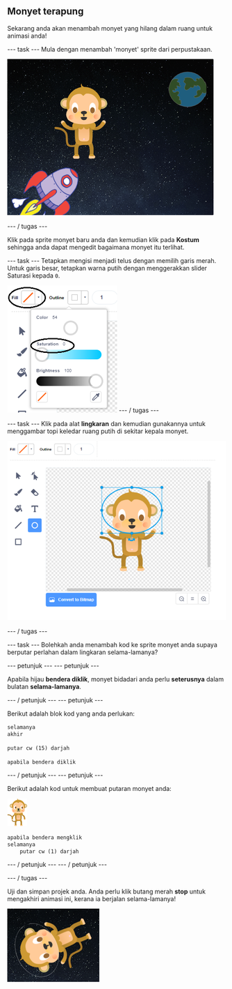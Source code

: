 ## Monyet terapung

Sekarang anda akan menambah monyet yang hilang dalam ruang untuk animasi anda!

\--- task \--- Mula dengan menambah 'monyet' sprite dari perpustakaan.

![Menambahkan sprite monyet](images/space-monkey-sprite.png)

\--- / tugas \---

Klik pada sprite monyet baru anda dan kemudian klik pada **Kostum** sehingga anda dapat mengedit bagaimana monyet itu terlihat.

\--- task \--- Tetapkan mengisi menjadi telus dengan memilih garis merah. Untuk garis besar, tetapkan warna putih dengan menggerakkan slider Saturasi kepada `0`.

![Buat warna putih](images/make-white.png) \--- / tugas \---

\--- task \--- Klik pada alat **lingkaran** dan kemudian gunakannya untuk menggambar topi keledar ruang putih di sekitar kepala monyet.

![Topi keledar monyet](images/space-monkey-edit.png)

\--- / tugas \---

\--- task \--- Bolehkah anda menambah kod ke sprite monyet anda supaya berputar perlahan dalam lingkaran selama-lamanya?

\--- petunjuk \--- \--- petunjuk \---

Apabila hijau **bendera diklik**, monyet bidadari anda perlu **seterusnya** dalam bulatan **selama-lamanya**.

\--- / petunjuk \--- \--- petunjuk \---

Berikut adalah blok kod yang anda perlukan:

```blocks3
selamanya
akhir

putar cw (15) darjah

apabila bendera diklik
```

\--- / petunjuk \--- \--- petunjuk \---

Berikut adalah kod untuk membuat putaran monyet anda:

![Sprite monyet](images/sprite-monkey.png)

```blocks3
apabila bendera mengklik
selamanya
    putar cw (1) darjah
```

\--- / petunjuk \--- \--- / petunjuk \---

\--- / tugas \---

Uji dan simpan projek anda. Anda perlu klik butang merah **stop** untuk mengakhiri animasi ini, kerana ia berjalan selama-lamanya!

![Uji monyet berputar](images/space-spin-test.png)